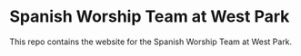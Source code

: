 # Spanish Worship Team at West Park

This repo contains the website for the Spanish Worship Team at West Park.

